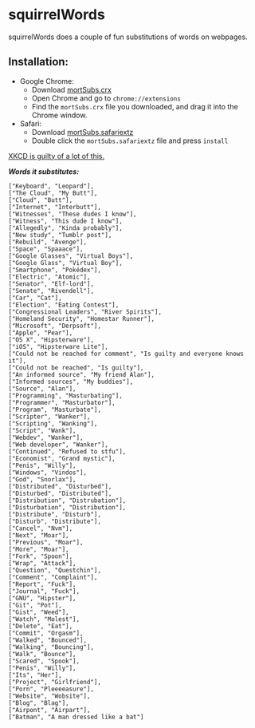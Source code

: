 squirrelWords
========
squirrelWords does a couple of fun substitutions of words on webpages.

Installation:
-------------

* Google Chrome: 
	* Download [mortSubs.crx](https://github.com/mortie/mortSubs/raw/master/mortSubs.crx)
	* Open Chrome and go to `chrome://extensions`
	* Find the `mortSubs.crx` file you downloaded, and drag it into the Chrome window.
* Safari:
	* Download [mortSubs.safariextz](https://github.com/mortie/mortSubs/raw/master/mortSubs.safariextz)
	* Double click the `mortSubs.safariextz` file and press `install`

[XKCD is guilty of a lot of this.](http://xkcd.com/1288)

***Words it substitutes:***

	["Keyboard", "Leopard"],
	["The Cloud", "My Butt"],
	["Cloud", "Butt"],
	["Internet", "Interbutt"],
	["Witnesses", "These dudes I know"],
	["Witness", "This dude I know"],
	["Allegedly", "Kinda probably"],
	["New study", "Tumblr post"],
	["Rebuild", "Avenge"],
	["Space", "Spaaace"],
	["Google Glasses", "Virtual Boys"],
	["Google Glass", "Virtual Boy"],
	["Smartphone", "Pokédex"],
	["Electric", "Atomic"],
	["Senator", "Elf-lord"],
	["Senate", "Rivendell"],
	["Car", "Cat"],
	["Election", "Eating Contest"],
	["Congressional Leaders", "River Spirits"],
	["Homeland Security", "Homestar Runner"],
	["Microsoft", "Derpsoft"],
	["Apple", "Pear"],
	["OS X", "Hipsterware"],
	["iOS", "Hipsterware Lite"],
	["Could not be reached for comment", "Is guilty and everyone knows it"],
	["Could not be reached", "Is guilty"],
	["An informed source", "My friend Alan"],
	["Informed sources", "My buddies"],
	["Source", "Alan"],
	["Programming", "Masturbating"],
	["Programmer", "Masturbator"],
	["Program", "Masturbate"],
	["Scripter", "Wanker"],
	["Scripting", "Wanking"],
	["Script", "Wank"],
	["Webdev", "Wanker"],
	["Web developer", "Wanker"],
	["Continued", "Refused to stfu"],
	["Economist", "Grand mystic"],
	["Penis", "Willy"],
	["Windows", "Vindos"],
	["God", "Snorlax"],
	["Distributed", "Disturbed"],
	["Disturbed", "Distributed"],
	["Distribution", "Distrubation"],
	["Disturbation", "Distribution"],
	["Distribute", "Disturb"],
	["Disturb", "Distribute"],
	["Cancel", "Nvm"],
	["Next", "Moar"],
	["Previous", "Moar"],
	["More", "Moar"],
	["Fork", "Spoon"],
	["Wrap", "Attack"],
	["Question", "Questchin"],
	["Comment", "Complaint"],
	["Report", "Fuck"],
	["Journal", "Fuck"],
	["GNU", "Hipster"],
	["Git", "Pot"],
	["Gist", "Weed"],
	["Watch", "Molest"],
	["Delete", "Eat"],
	["Commit", "Orgasm"],
	["Walked", "Bounced"],
	["Walking", "Bouncing"],
	["Walk", "Bounce"],
	["Scared", "Spook"],
	["Penis", "Willy"],
	["Its", "Her"],
	["Project", "Girlfriend"],
	["Porn", "Pleeeeasure"],
	["Website", "Wobsite"],
	["Blog", "Blag"],
	["Airpont", "Airpart"],
	["Batman", "A man dressed like a bat"]
